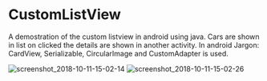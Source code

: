 # CustomListView
A demostration of the custom listview in android using java. Cars are shown in list on clicked the details are shown in another activity. In android Jargon: CardView, Serializable, CircularImage and CustomAdapter is used.

![screenshot_2018-10-11-15-02-14](https://user-images.githubusercontent.com/43717814/46797232-09d44800-cd68-11e8-8f34-1a75fda570e8.png)
![screenshot_2018-10-11-15-02-26](https://user-images.githubusercontent.com/43717814/46797315-4738d580-cd68-11e8-8776-dd25fad61981.png)
